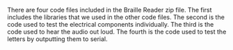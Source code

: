 There are four code files included in the Braille Reader zip file. 
The first includes the libraries that we used in the other code files.
The second is the code used to test the electrical components individually.
The third is the code used to hear the audio out loud.
The fourth is the code used to test the letters by outputting them to serial.
